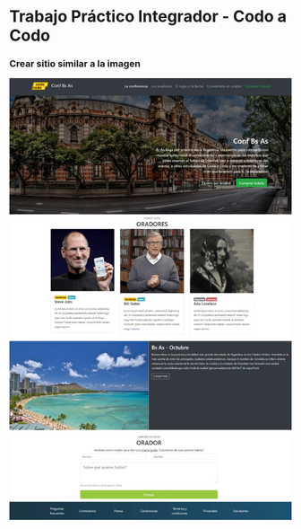 # Trabajo Práctico Integrador - Codo a Codo


### Crear sitio similar a la imagen


<img src="https://github.com/gfCrova/TP-Integrador-bootstrap-cac/blob/main/img/image1.jpeg?raw=true" alt="img-ti">
